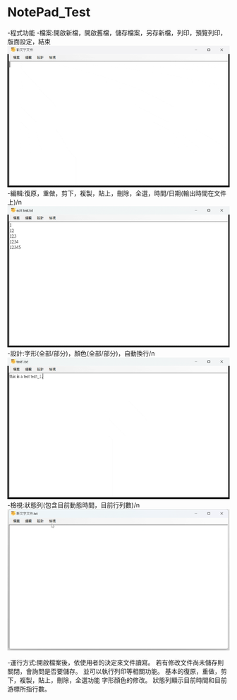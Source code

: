 # NotePad_Test

-程式功能
	-檔案:開啟新檔，開啟舊檔，儲存檔案，另存新檔，列印，預覽列印，版面設定，結束
 	![file](Demo/File_Demo.gif)
 	-編輯:復原，重做，剪下，複製，貼上，刪除，全選，時間/日期(輸出時間在文件上)/n
    	![Edit](Demo/Edit_Demo.gif)
	-設計:字形(全部/部分)，顏色(全部/部分)，自動換行/n
      	![Design](Demo/Design_Demo.gif)
       	-檢視:狀態列(包含目前動態時間，目前行列數)/n
 	![Status](Demo/Status_Demo.gif)


-運行方式:開啟檔案後，依使用者的決定來文件讀寫。
	 若有修改文件尚未儲存則關閉，會詢問是否要儲存。
	 並可以執行列印等相關功能。
	 基本的復原，重做，剪下，複製，貼上，刪除，全選功能
	 字形顏色的修改。
	 狀態列顯示目前時間和目前游標所指行數。
